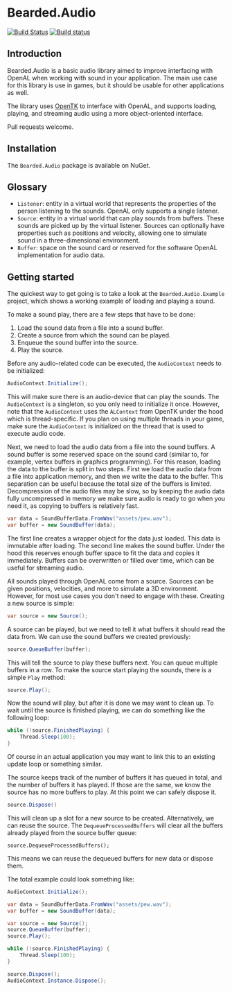 # Bearded.Audio

[![Build Status](https://travis-ci.org/beardgame/audio.svg?branch=develop)](https://travis-ci.org/beardgame/audio)
[![Build status](https://ci.appveyor.com/api/projects/status/5io5jwkdg995p5o0?svg=true)](https://ci.appveyor.com/project/tomrijnbeek/tomrijnbeek-audio)

## Introduction

Bearded.Audio is a basic audio library aimed to improve interfacing with OpenAL when working with sound in your application. The main use case for this library is use in games, but it should be usable for other applications as well.

The library uses [OpenTK](https://github.com/opentk/opentk) to interface with OpenAL, and supports loading, playing, and streaming audio using a more object-oriented interface.

Pull requests welcome.

## Installation

The `Bearded.Audio` package is available on NuGet.

## Glossary

* `Listener`: entity in a virtual world that represents the properties of the person listening to the sounds. OpenAL only supports a single listener.
* `Source`: entity in a virtual world that can play sounds from buffers. These sounds are picked up by the virtual listener. Sources can optionally have properties such as positions and velocity, allowing one to simulate sound in a three-dimensional environment.
* `Buffer`: space on the sound card or reserved for the software OpenAL implementation for audio data.

## Getting started

The quickest way to get going is to take a look at the `Bearded.Audio.Example` project, which shows a working example of loading and playing a sound.

To make a sound play, there are a few steps that have to be done:

1. Load the sound data from a file into a sound buffer.
2. Create a source from which the sound can be played.
3. Enqueue the sound buffer into the source.
4. Play the source.

Before any audio-related code can be executed, the `AudioContext` needs to be initialized:

```cs
AudioContext.Initialize();
```

This will make sure there is an audio-device that can play the sounds. The `AudioContext` is a singleton, so you only need to initialize it once. However, note that the `AudioContext` uses the `ALContext` from OpenTK under the hood which is thread-specific. If you plan on using multiple threads in your game, make sure the `AudioContext` is initialized on the thread that is used to execute audio code.

Next, we need to load the audio data from a file into the sound buffers. A sound buffer is some reserved space on the sound card (similar to, for example, vertex buffers in graphics programming). For this reason, loading the data to the buffer is split in two steps. First we load the audio data from a file into application memory, and then we write the data to the buffer. This separation can be useful because the total size of the buffers is limited. Decompression of the audio files may be slow, so by keeping the audio data fully uncompressed in memory we make sure audio is ready to go when you need it, as copying to buffers is relatively fast.

```cs
var data = SoundBufferData.FromWav("assets/pew.wav");
var buffer = new SoundBuffer(data);
```

The first line creates a wrapper object for the data just loaded. This data is immutable after loading. The second line makes the sound buffer. Under the hood this reserves enough buffer space to fit the data and copies it immediately. Buffers can be overwritten or filled over time, which can be useful for streaming audio.

All sounds played through OpenAL come from a source. Sources can be given positions, velocities, and more to simulate a 3D environment. However, for most use cases you don't need to engage with these. Creating a new source is simple:

```cs
var source = new Source();
```

A source can be played, but we need to tell it what buffers it should read the data from. We can use the sound buffers we created previously:

```cs
source.QueueBuffer(buffer);
```

This will tell the source to play these buffers next. You can queue multiple buffers in a row. To make the source start playing the sounds, there is a simple `Play` method:

```cs
source.Play();
```

Now the sound will play, but after it is done we may want to clean up. To wait until the source is finished playing, we can do something like the following loop:

```cs
while (!source.FinishedPlaying) {
    Thread.Sleep(100);
}
```

Of course in an actual application you may want to link this to an existing update loop or something similar.

The source keeps track of the number of buffers it has queued in total, and the number of buffers it has played. If those are the same, we know the source has no more buffers to play. At this point we can safely dispose it.

```cs
source.Dispose()
```

This will clean up a slot for a new source to be created. Alternatively, we can reuse the source. The `DequeueProcessedBuffers` will clear all the buffers already played from the source buffer queue:

```
source.DequeueProcessedBuffers();
```

This means we can reuse the dequeued buffers for new data or dispose them.

The total example could look something like:

```cs
AudioContext.Initialize();

var data = SoundBufferData.FromWav("assets/pew.wav");
var buffer = new SoundBuffer(data);

var source = new Source();
source.QueueBuffer(buffer);
source.Play();

while (!source.FinishedPlaying) {
    Thread.Sleep(100);
}

source.Dispose();
AudioContext.Instance.Dispose();
```
